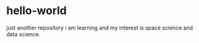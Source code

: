 # hello-world
just another repository
i am learning and my interest is space science and data science.
